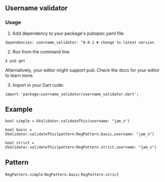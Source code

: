 <!-- 
This README describes the package. If you publish this package to pub.dev,
this README's contents appear on the landing page for your package.

For information about how to write a good package README, see the guide for
[writing package pages](https://dart.dev/guides/libraries/writing-package-pages). 

For general information about developing packages, see the Dart guide for
[creating packages](https://dart.dev/guides/libraries/create-library-packages)
and the Flutter guide for
[developing packages and plugins](https://flutter.dev/developing-packages). 
-->

## **Username validator**

### Usage

1. Add dependency to your package's pubspec.yaml file:

`dependencies:
username_validator: ^0.0.1 # change to latest version`

2. Run from the command line:

`$ pub get`

Alternatively, your editor might support pub. Check the docs for your editor to learn more.

3. Import in your Dart code:

`import 'package:username_validator/username_validator.dart';`


## **Example**

`bool simple = UValidator.validateThis(username: "jam_s")`

`bool basic = UValidator.validateThis(pattern:RegPattern.basic,username: "jam_s")
`

`bool strict = UValidator.validateThis(pattern:RegPattern.strict,username: "jam_s")
`

## **Pattern**

`RegPattern.simple`
`RegPattern.basic`
`RegPattern.strict`

